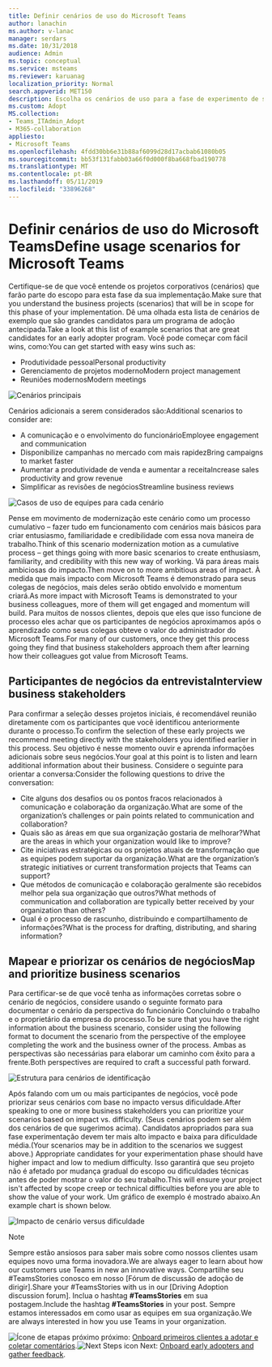 ```yaml
---
title: Definir cenários de uso do Microsoft Teams
author: lanachin
ms.author: v-lanac
manager: serdars
ms.date: 10/31/2018
audience: Admin
ms.topic: conceptual
ms.service: msteams
ms.reviewer: karuanag
localization_priority: Normal
search.appverid: MET150
description: Escolha os cenários de uso para a fase de experimento de sua adoção de equipes.
ms.custom: Adopt
MS.collection:
- Teams_ITAdmin_Adopt
- M365-collaboration
appliesto:
- Microsoft Teams
ms.openlocfilehash: 4fdd30bb6e31b88af6099d28d17acbab61080b05
ms.sourcegitcommit: bb53f131fabb03a66f0d000f8ba668fbad190778
ms.translationtype: MT
ms.contentlocale: pt-BR
ms.lasthandoff: 05/11/2019
ms.locfileid: "33896268"
---
```

# <a name="define-usage-scenarios-for-microsoft-teams"></a><span data-ttu-id="0491c-103">Definir cenários de uso do Microsoft Teams</span><span class="sxs-lookup"><span data-stu-id="0491c-103">Define usage scenarios for Microsoft Teams</span></span>

<span data-ttu-id="0491c-104">Certifique-se de que você entende os projetos corporativos (cenários) que farão parte do escopo para esta fase da sua implementação.</span><span class="sxs-lookup"><span data-stu-id="0491c-104">Make sure that you understand the business projects (scenarios) that will be in scope for this phase of your implementation.</span></span> <span data-ttu-id="0491c-105">Dê uma olhada esta lista de cenários de exemplo que são grandes candidatos para um programa de adoção antecipada.</span><span class="sxs-lookup"><span data-stu-id="0491c-105">Take a look at this list of example scenarios that are great candidates for an early adopter program.</span></span> <span data-ttu-id="0491c-106">Você pode começar com fácil wins, como:</span><span class="sxs-lookup"><span data-stu-id="0491c-106">You can get started with easy wins such as:</span></span>

- <span data-ttu-id="0491c-107">Produtividade pessoal</span><span class="sxs-lookup"><span data-stu-id="0491c-107">Personal productivity</span></span>
- <span data-ttu-id="0491c-108">Gerenciamento de projetos moderno</span><span class="sxs-lookup"><span data-stu-id="0491c-108">Modern project management</span></span>
- <span data-ttu-id="0491c-109">Reuniões modernos</span><span class="sxs-lookup"><span data-stu-id="0491c-109">Modern meetings</span></span>

![Cenários principais](media/teams-adoption-modernizing-core-scenarios.png)

<span data-ttu-id="0491c-111">Cenários adicionais a serem considerados são:</span><span class="sxs-lookup"><span data-stu-id="0491c-111">Additional scenarios to consider are:</span></span>

- <span data-ttu-id="0491c-112">A comunicação e o envolvimento do funcionário</span><span class="sxs-lookup"><span data-stu-id="0491c-112">Employee engagement and communication</span></span>
- <span data-ttu-id="0491c-113">Disponibilize campanhas no mercado com mais rapidez</span><span class="sxs-lookup"><span data-stu-id="0491c-113">Bring campaigns to market faster</span></span>
- <span data-ttu-id="0491c-114">Aumentar a produtividade de venda e aumentar a receita</span><span class="sxs-lookup"><span data-stu-id="0491c-114">Increase sales productivity and grow revenue</span></span>
- <span data-ttu-id="0491c-115">Simplificar as revisões de negócios</span><span class="sxs-lookup"><span data-stu-id="0491c-115">Streamline business reviews</span></span>

![Casos de uso de equipes para cada cenário](media/teams-adoption-use-cases.png)

<span data-ttu-id="0491c-117">Pense em movimento de modernização este cenário como um processo cumulativo – fazer tudo em funcionamento com cenários mais básicos para criar entusiasmo, familiaridade e credibilidade com essa nova maneira de trabalho.</span><span class="sxs-lookup"><span data-stu-id="0491c-117">Think of this scenario modernization motion as a cumulative process – get things going with more basic scenarios to create enthusiasm, familiarity, and credibility with this new way of working.</span></span> <span data-ttu-id="0491c-118">Vá para áreas mais ambiciosas do impacto.</span><span class="sxs-lookup"><span data-stu-id="0491c-118">Then move on to more ambitious areas of impact.</span></span> <span data-ttu-id="0491c-119">À medida que mais impacto com Microsoft Teams é demonstrado para seus colegas de negócios, mais deles serão obtido envolvido e momentum criará.</span><span class="sxs-lookup"><span data-stu-id="0491c-119">As more impact with Microsoft Teams is demonstrated to your business colleagues, more of them will get engaged and momentum will build.</span></span> <span data-ttu-id="0491c-120">Para muitos de nossos clientes, depois que eles que isso funcione de processo eles achar que os participantes de negócios aproximamos após o aprendizado como seus colegas obteve o valor do administrador do Microsoft Teams.</span><span class="sxs-lookup"><span data-stu-id="0491c-120">For many of our customers, once they get this process going they find that business stakeholders approach them after learning how their colleagues got value from Microsoft Teams.</span></span>

## <a name="interview-business-stakeholders"></a><span data-ttu-id="0491c-121">Participantes de negócios da entrevista</span><span class="sxs-lookup"><span data-stu-id="0491c-121">Interview business stakeholders</span></span>

<span data-ttu-id="0491c-122">Para confirmar a seleção desses projetos iniciais, é recomendável reunião diretamente com os participantes que você identificou anteriormente durante o processo.</span><span class="sxs-lookup"><span data-stu-id="0491c-122">To confirm the selection of these early projects we recommend meeting directly with the stakeholders you identified earlier in this process.</span></span> <span data-ttu-id="0491c-123">Seu objetivo é nesse momento ouvir e aprenda informações adicionais sobre seus negócios.</span><span class="sxs-lookup"><span data-stu-id="0491c-123">Your goal at this point is to listen and learn additional information about their business.</span></span> <span data-ttu-id="0491c-124">Considere o seguinte para orientar a conversa:</span><span class="sxs-lookup"><span data-stu-id="0491c-124">Consider the following questions to drive the conversation:</span></span>

- <span data-ttu-id="0491c-125">Cite alguns dos desafios ou os pontos fracos relacionados à comunicação e colaboração da organização.</span><span class="sxs-lookup"><span data-stu-id="0491c-125">What are some of the organization’s challenges or pain points related to communication and collaboration?</span></span>
- <span data-ttu-id="0491c-126">Quais são as áreas em que sua organização gostaria de melhorar?</span><span class="sxs-lookup"><span data-stu-id="0491c-126">What are the areas in which your organization would like to improve?</span></span>
- <span data-ttu-id="0491c-127">Cite iniciativas estratégicas ou os projetos atuais de transformação que as equipes podem suportar da organização.</span><span class="sxs-lookup"><span data-stu-id="0491c-127">What are the organization’s strategic initiatives or current transformation projects that Teams can support?</span></span>
- <span data-ttu-id="0491c-128">Que métodos de comunicação e colaboração geralmente são recebidos melhor pela sua organização que outros?</span><span class="sxs-lookup"><span data-stu-id="0491c-128">What methods of communication and collaboration are typically better received by your organization than others?</span></span>
- <span data-ttu-id="0491c-129">Qual é o processo de rascunho, distribuindo e compartilhamento de informações?</span><span class="sxs-lookup"><span data-stu-id="0491c-129">What is the process for drafting, distributing, and sharing information?</span></span>

## <a name="map-and-prioritize-business-scenarios"></a><span data-ttu-id="0491c-130">Mapear e priorizar os cenários de negócios</span><span class="sxs-lookup"><span data-stu-id="0491c-130">Map and prioritize business scenarios</span></span>

<span data-ttu-id="0491c-131">Para certificar-se de que você tenha as informações corretas sobre o cenário de negócios, considere usando o seguinte formato para documentar o cenário da perspectiva do funcionário Concluindo o trabalho e o proprietário da empresa do processo.</span><span class="sxs-lookup"><span data-stu-id="0491c-131">To be sure that you have the right information about the business scenario, consider using the following format to document the scenario from the perspective of the employee completing the work and the business owner of the process.</span></span> <span data-ttu-id="0491c-132">Ambas as perspectivas são necessárias para elaborar um caminho com êxito para a frente.</span><span class="sxs-lookup"><span data-stu-id="0491c-132">Both perspectives are required to craft a successful path forward.</span></span>

![Estrutura para cenários de identificação](media/teams-adoption-identify-scenarios.png)

<span data-ttu-id="0491c-134">Após falando com um ou mais participantes de negócios, você pode priorizar seus cenários com base no impacto versus dificuldade.</span><span class="sxs-lookup"><span data-stu-id="0491c-134">After speaking to one or more business stakeholders you can prioritize your scenarios based on impact vs. difficulty.</span></span> <span data-ttu-id="0491c-135">(Seus cenários podem ser além dos cenários de que sugerimos acima). Candidatos apropriados para sua fase experimentação devem ter mais alto impacto e baixa para dificuldade média.</span><span class="sxs-lookup"><span data-stu-id="0491c-135">(Your scenarios may be in addition to the scenarios we suggest above.) Appropriate candidates for your experimentation phase should have higher impact and low to medium difficulty.</span></span> <span data-ttu-id="0491c-136">Isso garantirá que seu projeto não é afetado por mudança gradual do escopo ou dificuldades técnicas antes de poder mostrar o valor do seu trabalho.</span><span class="sxs-lookup"><span data-stu-id="0491c-136">This will ensure your project isn't affected by scope creep or technical difficulties before you are able to show the value of your work.</span></span> <span data-ttu-id="0491c-137">Um gráfico de exemplo é mostrado abaixo.</span><span class="sxs-lookup"><span data-stu-id="0491c-137">An example chart is shown below.</span></span>

![Impacto de cenário versus dificuldade](media/teams-adoption-impact-difficulty.png)

> [!Note]
> <span data-ttu-id="0491c-139">Sempre estão ansiosos para saber mais sobre como nossos clientes usam equipes novo uma forma inovadora.</span><span class="sxs-lookup"><span data-stu-id="0491c-139">We are always eager to learn about how our customers use Teams in new an innovative ways.</span></span> <span data-ttu-id="0491c-140">Compartilhe seu #TeamsStories conosco em nosso [Fórum de discussão de adoção de dirigir].</span><span class="sxs-lookup"><span data-stu-id="0491c-140">Share your #TeamsStories with us in our [Driving Adoption discussion forum].</span></span> <span data-ttu-id="0491c-141">Inclua o hashtag **#TeamsStories** em sua postagem.</span><span class="sxs-lookup"><span data-stu-id="0491c-141">Include the hashtag **#TeamsStories** in your post.</span></span> <span data-ttu-id="0491c-142">Sempre estamos interessados em como usar as equipes em sua organização.</span><span class="sxs-lookup"><span data-stu-id="0491c-142">We are always interested in how you use Teams in your organization.</span></span>

<span data-ttu-id="0491c-143">![Ícone de etapas próximo](media/teams-adoption-next-icon.png) próximo: [Onboard primeiros clientes a adotar e coletar comentários](teams-adoption-onboard-early-adopters.md).</span><span class="sxs-lookup"><span data-stu-id="0491c-143">![Next Steps icon](media/teams-adoption-next-icon.png) Next: [Onboard early adopters and gather feedback](teams-adoption-onboard-early-adopters.md).</span></span>
